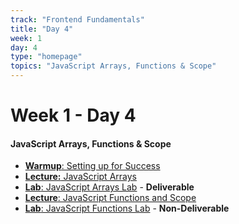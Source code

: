 ```yaml
---
track: "Frontend Fundamentals"
title: "Day 4"
week: 1
day: 4
type: "homepage"
topics: "JavaScript Arrays, Functions & Scope"
---
```


# Week 1 - Day 4

#### JavaScript Arrays, Functions & Scope 
- [**Warmup**: Setting up for Success](/frontend-fundamentals/week-1/day-4/lecture-materials/setting-up-for-success/)
- [**Lecture:** JavaScript Arrays](/frontend-fundamentals/week-1/day-4/lecture-materials/intro-to-javascript-arrays/)
- [**Lab**: JavaScript Arrays Lab](/frontend-fundamentals/week-1/day-4/labs/javascript-arrays-lab/) - **Deliverable**
- [**Lecture**: JavaScript Functions and Scope](/frontend-fundamentals/week-1/day-4/lecture-materials/intro-to-javascript-functions-and-scope/) 
- [**Lab**: JavaScript Functions Lab](/frontend-fundamentals/week-1/day-4/labs/javascript-functions-lab/) - **Non-Deliverable**

<!-- 
<br>
<br>
<hr>
<br>
<br>

#### Lesson Recordings

- [**Intro to JavaScript**](https://generalassembly.zoom.us/rec/share/_lSn0fbVf0L0wuF0Gkd50sXFcqQSQCaeOcEkpT6KTNLty2Iv5wScxcC61P_5umlS.bHELEIVvGrFZQtpF?startTime=1613570506000)
- [**Bonus Control Flow Exercise Walk-through**]()
- [**Intro to JavaScript Functions**]() 
-->